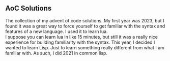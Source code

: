 ## AoC Solutions

The collection of my advent of code solutions. 
My first year was 2023, but I found it was a great way 
to force yourself to get familiar with the syntax and 
features of a new language. I used it to learn lua.  
I suppose you can learn lua in like 15 minutes, but still 
it was a really nice experience for building familiarity 
with the syntax.  This year, I decided I wanted to learn
Lisp.  Just to learn something really different from what
I am familiar with.  As such, I did 2021 in 
common lisp.  


